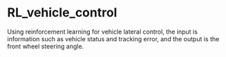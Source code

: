 # RL_vehicle_control
Using reinforcement learning for vehicle lateral control, the input is information such as vehicle status and tracking error, and the output is the front wheel steering angle.
